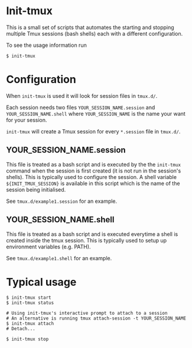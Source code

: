 Init-tmux
=========

This is a small set of scripts that automates the starting and stopping multiple
Tmux sessions (bash shells) each with a different configuration.

To see the usage information run

```
$ init-tmux
```

Configuration
=============

When ``init-tmux`` is used it will look for session files in ``tmux.d/``.

Each session needs two files ``YOUR_SESSION_NAME.session`` and ``YOUR_SESSION_NAME.shell``
where ``YOUR_SESSION_NAME`` is the name your want for your session. 

``init-tmux`` will create a Tmux session for every ``*.session`` file in ``tmux.d/``.

YOUR_SESSION_NAME.session
-------------------------

This file is treated as a bash script and is executed by the the ``init-tmux`` command when
the session is first created (it is not run in the session's shells).
This is typically used to configure the session. A shell variable ``${INIT_TMUX_SESSION}``
is available in this script which is the name of the session being initialised.

See ``tmux.d/example1.session`` for an example.


YOUR_SESSION_NAME.shell
-----------------------

This file is treated as a bash script and is executed everytime a shell is created inside
the tmux session. This is typically used to setup up environment variables (e.g. PATH).

See ``tmux.d/example1.shell`` for an example.

Typical usage
=============

```
$ init-tmux start
$ init-tmux status

# Using init-tmux's interactive prompt to attach to a session
# An alternative is running tmux attach-session -t YOUR_SESSION_NAME
$ init-tmux attach
# Detach...

$ init-tmux stop
```

